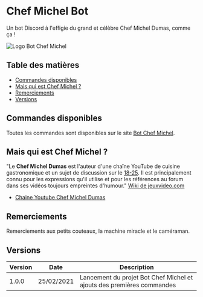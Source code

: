 # Chef Michel Bot

Un bot Discord à l'effigie du grand et célèbre Chef Michel Dumas, comme ça !

![Logo Bot Chef Michel](https://i.imgur.com/HZONwbG.jpg)

## Table des matières

- [Commandes disponibles](#commandes-disponibles)
- [Mais qui est Chef Michel ?](#mais-qui-est-chef-michel-)
- [Remerciements](#remerciements)
- [Versions](#versions)

## Commandes disponibles

Toutes les commandes sont disponibles sur le site [Bot Chef Michel](https://bot.chefmichel.fr).

## Mais qui est Chef Michel ?

"Le **Chef Michel Dumas** est l'auteur d'une chaîne YouTube de cuisine gastronomique et un sujet de discussion sur le [18-25](https://jvflux.fr/Blabla_18-25_ans). Il est principalement connu pour les expressions qu'il utilise et pour les références au forum dans ses vidéos toujours empreintes d'humour." [Wiki de jeuxvideo.com](https://jvflux.fr/Chef_Michel_Dumas)

- [Chaine Youtube Chef Michel Dumas](https://www.youtube.com/chefmicheldumas)

## Remerciements

Remerciements aux petits couteaux, la machine miracle et le caméraman.

## Versions

| Version | Date       | Description                                                           |
| ------- | ---------- | --------------------------------------------------------------------- |
| 1.0.0   | 25/02/2021 | Lancement du projet Bot Chef Michel et ajouts des premières commandes |
